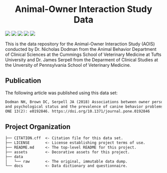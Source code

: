 <h1 align="center">Animal-Owner Interaction Study Data</h1>

<p align="left">
    <a href="LICENSE" alt="License">
        <img src="https://img.shields.io/github/license/iandinwoodie/aois-data" /></a>
    <a href="CITATION.cff" alt="Citation">
        <img src="https://img.shields.io/badge/citation-dataset-teal" /></a>
    <a href="https://doi.org/10.1371/journal.pone.0192846" alt="Article">
        <img src="https://img.shields.io/badge/article-PLOS_ONE-purple" /></a>
    <img src="https://img.shields.io/github/repo-size/iandinwoodie/aois-data" />
    <a href="https://github.com/iandinwoodie/aois-data/releases" alt="Latest Release">
        <img src="https://img.shields.io/github/v/tag/iandinwoodie/aois-data" /></a>
</p>

This is the data repository for the Animal-Owner Interaction Study (AOIS)
conducted by Dr. Nicholas Dodman from the Animal Behavior Department of Clinical
Sciences at the Cummings School of Veterinary Medicine at Tufts University and
Dr. James Serpell from the Deparment of Clinical Studies at the Unversity of
Pennsylvania School of Veterinary Medicine.

## Publication

The following article was published using this data set:

```txt
Dodman NH, Brown DC, Serpell JA (2018) Associations between owner personality
and psychological status and the prevalence of canine behavior problems. PLOS
ONE 13(2): e0192846. https://doi.org/10.1371/journal.pone.0192846
```

## Project Organization

```txt
├── CITATION.cff  <- Citation file for this data set.
├── LICENSE       <- License establishing project terms of use.
├── README.md     <- The top-level README for this project.
├── assets        <- Decorative assets for this project.
├── data
│   └── raw       <- The original, immutable data dump.
└── docs          <- Data dictionary and questionnaire.
```
